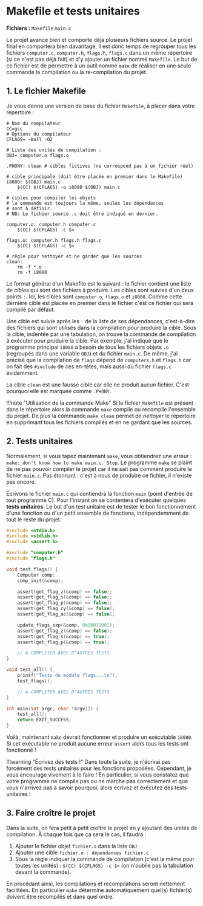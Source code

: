 # Makefile et tests unitaires

**Fichiers :** `Makefile` `main.c`

Le projet avance bien et comporte déjà plusieurs fichiers source. Le projet final en comportera bien davantage, il est donc temps de regrouper tous les fichiers `computer.c`, `computer.h`, `flags.h`, `flags.c` dans un même répertoire (si ce n'est pas déjà fait) et d'y ajouter un fichier nommé `Makefile`. Le but de ce fichier est de permettre à un outil nommé `make` de réaliser en une seule commande la compilation ou la re-compilation du projet.

## 1. Le fichier Makefile

Je vous donne une version de base du fichier `Makefile`, à placer dans votre répertoire :

```make title="Makefile"
# Nom du compilateur
CC=gcc
# Options du compilateur
CFLAGS= -Wall -O2

# Liste des unités de compilation :
OBJ= computer.o flags.o

.PHONY: clean # cibles fictives (ne correspond pas à un fichier réel)

# cible principale (doit être placée en premier dans le Makefile)
i8080: $(OBJ) main.c
	$(CC) $(CFLAGS) -o i8080 $(OBJ) main.c

# cibles pour compiler les objets
# la commande est toujours la même, seules les dépendances
# sont à définir. 
# NB: Le fichier source .c doit être indiqué en dernier.

computer.o: computer.h computer.c
	$(CC) $(CFLAGS) -c $<

flags.o: computer.h flags.h flags.c
	$(CC) $(CFLAGS) -c $<

# règle pour nettoyer et ne garder que les sources
clean:
	rm -f *.o
	rm -f i8080
```

Le format général d'un Makefile est le suivant : le fichier contient une liste de *cibles* qui sont des fichiers à produire. Les cibles sont suivies d'un deux points `:`. Ici, les cibles sont `computer.o`, `flags.o` et `i8080`. Comme cette dernière cible est placée en premier dans le fichier c'est ce fichier qui sera compilé par défaut.

Une cible est suivie après les `:` de la liste de ses dépendances, c'est-à-dire des fichiers qui sont utilisés dans la compilation pour produire la cible. Sous la cible, indentée par une tabulation, on trouve la commande de compilation à exécuter pour produire la cible. Par exemple, j'ai indiqué que le programme principal `i8080` a besoin de tous les fichiers objets `.o` (regroupés dans une variable `OBJ`) et du fichier `main.c`. De même, j'ai précisé que la compilation de `flags` dépend de `computers.h` et `flags.h` car on fait des `#include` de ces en-têtes, mais aussi du fichier `flags.c` évidemment.

La cible `clean` est une fausse cible car elle ne produit aucun fichier. C'est pourquoi elle est marquée comme `.PHONY`. 

!!!note "Utilisation de la commande Make"
    Si le fichier `Makefile` est présent dans le répertoire alors la commande `make` compile ou recompile l'ensemble du projet. De plus la commande `make clean` permet de *nettoyer* le répertoire en supprimant tous les fichiers compilés et en ne gardant que les sources.

## 2. Tests unitaires

Normalement, si vous tapez maintenant `make`, vous obtiendrez une erreur : `make: don't know how to make main.c. Stop`. Le programme `make` se plaint de ne pas pouvoir compiler le projet car il ne sait pas comment produire le fichier `main.c`. Pas étonnant : c'est à nous de produire ce fichier, il n'existe pas encore.

Écrivons le fichier `main.c` qui contiendra la fonction `main` (point d'entrée de tout programme C). Pour l'instant on se contentera d'exécuter quelques **tests unitaires**. Le but d'un test unitaire est de tester le bon fonctionnement d'une fonction ou d'un petit ensemble de fonctions, indépendemment de tout le reste du projet. 

```c title="main.c"
#include <stdio.h>
#include <stdlib.h>
#include <assert.h>

#include "computer.h"
#include "flags.h"

void test_flags() {
    Computer comp;
    comp_init(&comp);

    assert(get_flag_z(&comp) == false);
    assert(get_flag_s(&comp) == false);
    assert(get_flag_p(&comp) == false);
    assert(get_flag_cy(&comp) == false);
    assert(get_flag_ac(&comp) == false);

    update_flags_szp(&comp, 0b10011001);
    assert(get_flag_z(&comp) == false);
    assert(get_flag_s(&comp) == true);
    assert(get_flag_p(&comp) == true);

    // A COMPLETER AVEC D'AUTRES TESTS
}

void test_all() {
    printf("Tests du module flags...\n");
    test_flags();

    // A COMPLETER AVEC D'AUTRES TESTS
}

int main(int argc, char *argv[]) {
    test_all();
    return EXIT_SUCCESS;
}
```

Voilà, maintenant `make` devrait fonctionner et produire un exécutable `i8080`. Si cet exécutable ne produit aucune erreur `assert` alors tous les tests ont fonctionné !

!!!warning "Écrivez des tests !"
    Dans toute la suite, je n'écrirai pas forcément des tests unitaires pour les fonctions proposées. Cependant, je vous encourage vivement à le faire ! En particulier, si vous constatez que votre programme ne compile pas ou ne marche pas correctement et que vous n'arrivez pas à savoir pourquoi, alors écrivez et exécutez des tests unitaires !

## 3. Faire croître le projet

Dans la suite, on fera petit à petit croître le projet en y ajoutant des unités de compilation. À chaque fois que ça sera le cas, il faudra :

1. Ajouter le fichier objet `fichier.o` dans la liste `OBJ`
2. Ajouter une cible `fichier.o : dépendances fichier.c`
3. Sous la règle indiquer la commande de compilation (c'est la même pour toutes les unités) : `$(CC) $(CFLAGS) -c $<` (on n'oublie pas la tabulation devant la commande).

En procédant ainsi, les compilations et recompilations seront nettement facilitées. En particulier `make` détermine automatiquement quel(s) fichier(s) doivent être recompilés et dans quel ordre.

